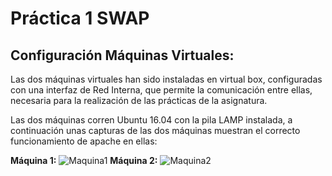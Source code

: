 # Práctica 1 SWAP

## Configuración Máquinas Virtuales:

Las dos máquinas virtuales han sido instaladas en virtual box, configuradas con una interfaz de Red Interna, que permite la comunicación entre ellas, necesaria para la realización de las prácticas de la asignatura.

Las dos máquinas corren Ubuntu 16.04 con la pila LAMP instalada, a continuación unas capturas de las dos máquinas muestran el correcto funcionamiento de apache en ellas:

**Máquina 1:**
![Maquina1](/images/maquina1.png)
**Máquina 2:**
![Maquina2](/images/maquina1.png)

